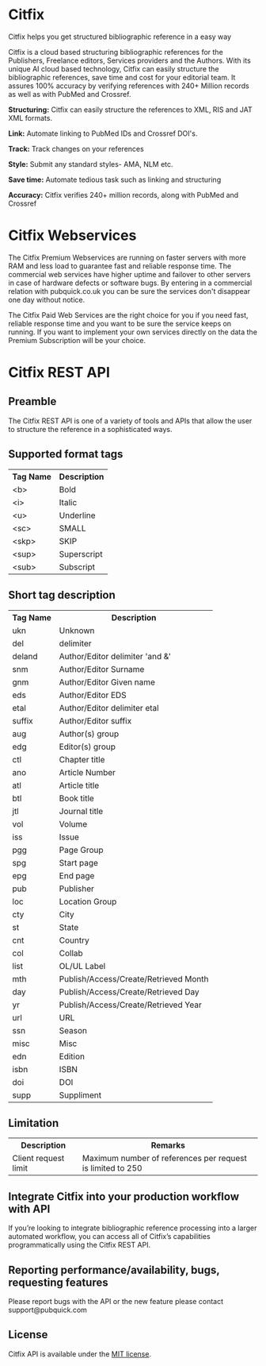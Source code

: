 # Citfix
Citfix helps you get structured bibliographic reference in a easy way

Citfix is a cloud based structuring bibliographic references for the Publishers, Freelance editors, Services providers and the Authors. With its unique AI cloud based technology, Citfix can easily structure the bibliographic references, save time and cost for your editorial team. It assures 100% accuracy by verifying references with 240+ Million records as well as with PubMed and Crossref.

<b>Structuring:</b> Citfix can easily structure the references to XML, RIS and JAT XML formats.

<b>Link:</b> Automate linking to PubMed IDs and Crossref DOI's.

<b>Track:</b> Track changes on your references

<b>Style:</b> Submit any standard styles- AMA, NLM etc.

<b>Save time:</b> Automate tedious task such as linking and structuring

<b>Accuracy:</b> Citfix verifies 240+ million records, along with PubMed and Crossref

<h1>Citfix Webservices</h1>
The Citfix Premium Webservices are running on faster servers with more RAM and less load to guarantee fast and reliable response time. The commercial web services have higher uptime and failover to other servers in case of hardware defects or software bugs. By entering in a commercial relation with pubquick.co.uk you can be sure the services don't disappear one day without notice.

The Citfix Paid Web Services are the right choice for you if you need fast, reliable response time and you want to be sure the service keeps on running. If you want to implement your own services directly on the data the Premium Subscription will be your choice.

<h1>Citfix REST API</h1>
<h2>Preamble</h2>
The Citfix REST API is one of a variety of tools and APIs that allow the user to structure the reference in a sophisticated ways.

<h2>Supported format tags</h2>
<table>
  <tr>
    <th>Tag Name</th>
    <th>Description</th> 
  </tr>
  <tr>
    <td>&lt;b&gt;</td>
    <td>Bold</td> 
  </tr>
  <tr>
    <td>&lt;i&gt;</td>
    <td>Italic</td> 
  </tr>
  <tr>
    <td>&lt;u&gt;</td>
    <td>Underline</td> 
  </tr>
  <tr>
    <td>&lt;sc&gt;</td>
    <td>SMALL</td> 
  </tr>
  <tr>
    <td>&lt;skp&gt;</td>
    <td>SKIP</td> 
  </tr>
    <tr>
    <td>&lt;sup&gt;</td>
    <td>Superscript</td> 
  </tr>
    <tr>
    <td>&lt;sub&gt;</td>
    <td>Subscript</td> 
  </tr>
  </table>

<h2>Short tag description</h2>
<table>
  <tr>
    <th>Tag Name</th>
    <th>Description</th> 
  </tr>
  <tr>
    <td>ukn</td>
    <td>Unknown</td> 
  </tr>
    <tr>
    <td>del</td>
    <td>delimiter</td> 
  </tr>
    <tr>
    <td>deland</td>
    <td>Author/Editor delimiter 'and &'</td> 
  </tr>
  <tr>
    <td>snm</td>
    <td>Author/Editor Surname</td> 
  </tr>
  <tr>
    <td>gnm</td>
    <td>Author/Editor Given name</td> 
  </tr>
    <tr>
    <td>eds</td>
    <td>Author/Editor EDS</td> 
  </tr>
    <tr>
    <td>etal</td>
    <td>Author/Editor delimiter etal</td> 
  </tr>
    <tr>
    <td>suffix</td>
    <td>Author/Editor suffix</td> 
  </tr>
  <tr>
    <td>aug</td>
    <td>Author(s) group</td> 
  </tr>
    <tr>
    <td>edg</td>
    <td>Editor(s) group</td> 
  </tr>
    <tr>
    <td>ctl</td>
    <td>Chapter title</td> 
  </tr>
      <tr>
    <td>ano</td>
    <td>Article Number</td> 
  </tr>
    <tr>
    <td>atl</td>
    <td>Article title</td> 
  </tr>
    <tr>
    <td>btl</td>
    <td>Book title</td> 
  </tr>
    <tr>
    <td>jtl</td>
    <td>Journal title</td> 
  </tr>
    <tr>
    <td>vol</td>
    <td>Volume</td> 
  </tr>
    <tr>
    <td>iss</td>
    <td>Issue</td> 
  </tr>
   <tr>
    <td>pgg</td>
    <td>Page Group</td> 
  </tr>
    <tr>
    <td>spg</td>
    <td>Start page</td> 
  </tr>
    <tr>
    <td>epg</td>
    <td>End page</td> 
  </tr>
    <tr>
    <td>pub</td>
    <td>Publisher</td> 
  </tr>
      <tr>
    <td>loc</td>
    <td>Location Group</td> 
  </tr>
    <tr>
    <td>cty</td>
    <td>City</td> 
  </tr>
    <tr>
    <td>st</td>
    <td>State</td> 
  </tr>
  <tr>
    <td>cnt</td>
    <td>Country</td> 
  </tr>
    <tr>
    <td>col</td>
    <td>Collab</td> 
  </tr>
  <tr>
    <td>list</td>
    <td>OL/UL Label</td> 
  </tr>
  <tr>
    <td>mth</td>
    <td>Publish/Access/Create/Retrieved Month</td> 
  </tr>
   <tr>
    <td>day</td>
    <td>Publish/Access/Create/Retrieved Day</td> 
  </tr>
  <tr>
    <td>yr</td>
    <td>Publish/Access/Create/Retrieved Year</td> 
  </tr>
  <tr>
    <td>url</td>
    <td>URL</td> 
  </tr>
  <tr>
    <td>ssn</td>
    <td>Season</td> 
  </tr>
  <tr>
    <td>misc</td>
    <td>Misc</td> 
  </tr>
  <tr>
    <td>edn</td>
    <td>Edition</td> 
  </tr>
  <tr>
    <td>isbn</td>
    <td>ISBN</td> 
  </tr>
  <tr>
    <td>doi</td>
    <td>DOI</td> 
  </tr>
  <tr>
    <td>supp</td>
    <td>Suppliment</td> 
  </tr>
</table>

<h2>Limitation</h2>
<table>
  <tr>
    <th>Description</th>
    <th>Remarks</th> 
  </tr>
  <tr>
    <td>Client request limit</td>
    <td>Maximum number of references per request is limited to 250</td> 
  </tr>
  </table>

<h2>Integrate Citfix into your production workflow with API</h2>
If you’re looking to integrate bibliographic reference processing into a larger automated workflow, you can access all of Citfix’s capabilities programmatically using the Citfix REST API.
<h2>Reporting performance/availability, bugs, requesting features</h2>
Please report bugs with the API or the new feature please contact support@pubquick.com

<h2>License</h2>
<p>Citfix API is available under the <a href="http://opensource.org/licenses/MIT" rel="nofollow">MIT license</a>.</p>

